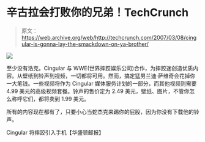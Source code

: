# 辛古拉会打败你的兄弟！TechCrunch

> 原文：<https://web.archive.org/web/http://techcrunch.com/2007/03/08/cingular-is-gonna-lay-the-smackdown-on-ya-brother/>

![](img/14cf23fd11cbf760e60f2d02a86dbb7d.png)

至少没有浩克。Cingular 与 WWE(世界摔跤娱乐公司)合作，为摔跤迷创造优质内容。从壁纸到铃声到视频，一切都将可用。然而，搞定猛男兰迪·萨维奇会花掉你一大笔钱。一些视频将作为 Cingular 媒体服务计划的一部分，而其他视频则需要 4.99 美元的高级视频套餐。铃声的售价定为 2.49 美元，壁纸、图片，不管你怎么称呼它们，都将卖到 1.99 美元。

所有的内容现在都有了，只要小心当蛇杰克来踢你的屁股，因为你没有下载他的铃声。

Cingular 将摔跤引入手机【华盛顿邮报】